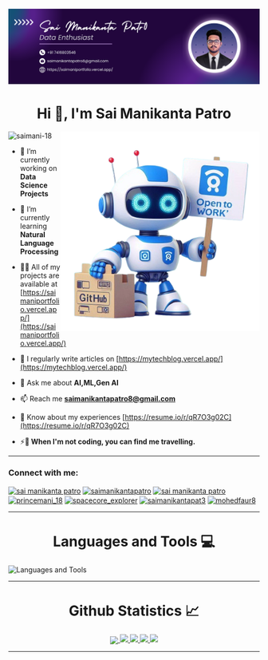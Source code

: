 ![logo](https://github.com/saimani-18/saimani-18/blob/main/cover%20image.png)

<h1 align="center">Hi 👋, I'm Sai Manikanta Patro</h1>


<img align="right" alt="coding" width="400" src="https://github.com/saimani-18/saimani-18/blob/main/robot.png">

<p align="left"> <img src="https://komarev.com/ghpvc/?username=saimani-18&label=Profile%20views&color=0e75b6&style=flat" alt="saimani-18" /> </p>

- 🔭 I’m currently working on **Data Science Projects**

- 🌱 I’m currently learning **Natural Language Processing**

- 👨‍💻 All of my projects are available at [https://saimaniportfolio.vercel.app/](https://saimaniportfolio.vercel.app/)

- 📝 I regularly write articles on [https://mytechblog.vercel.app/](https://mytechblog.vercel.app/)

- 💬 Ask me about **AI,ML,Gen AI**

- 📫 Reach me **saimanikantapatro8@gmail.com**

- 📄 Know about my experiences [https://resume.io/r/qR7O3g02C](https://resume.io/r/qR7O3g02C)

- ⚡**🌟 When I'm not coding, you can find me travelling.**


---


<h3 align="left">Connect with me:</h3>
<p align="left">
<a href="https://www.linkedin.com/in/sai-manikanta-patro-b21011204/" target="blank"><img align="center" src="https://raw.githubusercontent.com/rahuldkjain/github-profile-readme-generator/master/src/images/icons/Social/linked-in-alt.svg" alt="sai manikanta patro" height="30" width="40" /></a>
<a href="https://kaggle.com/saimanikantapatro" target="blank"><img align="center" src="https://raw.githubusercontent.com/rahuldkjain/github-profile-readme-generator/master/src/images/icons/Social/kaggle.svg" alt="saimanikantapatro" height="30" width="40" /></a>
<a href="https://fb.com/sai manikanta patro" target="blank"><img align="center" src="https://raw.githubusercontent.com/rahuldkjain/github-profile-readme-generator/master/src/images/icons/Social/facebook.svg" alt="sai manikanta patro" height="30" width="40" /></a>
<a href="https://instagram.com/princemani_18" target="blank"><img align="center" src="https://raw.githubusercontent.com/rahuldkjain/github-profile-readme-generator/master/src/images/icons/Social/instagram.svg" alt="princemani_18" height="30" width="40" /></a>
<a href="https://www.youtube.com/c/spacecore_explorer" target="blank"><img align="center" src="https://raw.githubusercontent.com/rahuldkjain/github-profile-readme-generator/master/src/images/icons/Social/youtube.svg" alt="spacecore_explorer" height="30" width="40" /></a>
<a href="https://www.hackerrank.com/saimanikantapat3" target="blank"><img align="center" src="https://raw.githubusercontent.com/rahuldkjain/github-profile-readme-generator/master/src/images/icons/Social/hackerrank.svg" alt="saimanikantapat3" height="30" width="40" /></a>
<a href="https://www.leetcode.com/mohedfaur8" target="blank"><img align="center" src="https://raw.githubusercontent.com/rahuldkjain/github-profile-readme-generator/master/src/images/icons/Social/leet-code.svg" alt="mohedfaur8" height="30" width="40" /></a>
</p>

---

<h1 align="center"> Languages and Tools 💻</h1> 

<img align="center" src="https://skillicons.dev/icons?i=c,python,java,html,css,js,tensorflow,opencv,pytorch,mysql,flask,matlab" alt="Languages and Tools">
<br/>

---


  <h1 align="center"> Github Statistics 📈 </h1>
  
  <div align="center"> 
     <a href="">
      <img align="center" src="http://github-profile-summary-cards.vercel.app/api/cards/profile-details?username=saimani-18&theme=highcontrast" />
    </a>
    <a href="">
      <img src="http://github-profile-summary-cards.vercel.app/api/cards/repos-per-language?username=saimani-18&theme=highcontrast"/>
    </a>
      <a href="">
      <img src="http://github-profile-summary-cards.vercel.app/api/cards/stats?username=saimani-18&theme=highcontrast"/>
    </a>
      <a href="">
      <img src="https://streak-stats.demolab.com?user=saimani-18&theme=highcontrast&hide_border=true&card_width=340"/>
    </a>
      <a href="">
      <img src="http://github-profile-summary-cards.vercel.app/api/cards/productive-time?username=saimani-18&theme=highcontrast&utcOffset=8"/>
    </a>
</div
  
<br/>

---
